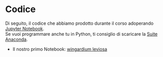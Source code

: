 
# Codice

Di seguito, il codice che abbiamo prodotto durante il corso adoperando [Jupyter Notebook](https://jupyter.org/). <br>
Se vuoi programmare anche tu in Python, ti consiglio di scaricare la [Suite Anaconda](https://www.anaconda.com/products/distribution).


- Il nostro primo Notebook: [wingardium leviosa](https://nbviewer.org/github/profdg92/aibprova1/blob/master/jupyter_code/wingardium_leviosa.ipynb)
